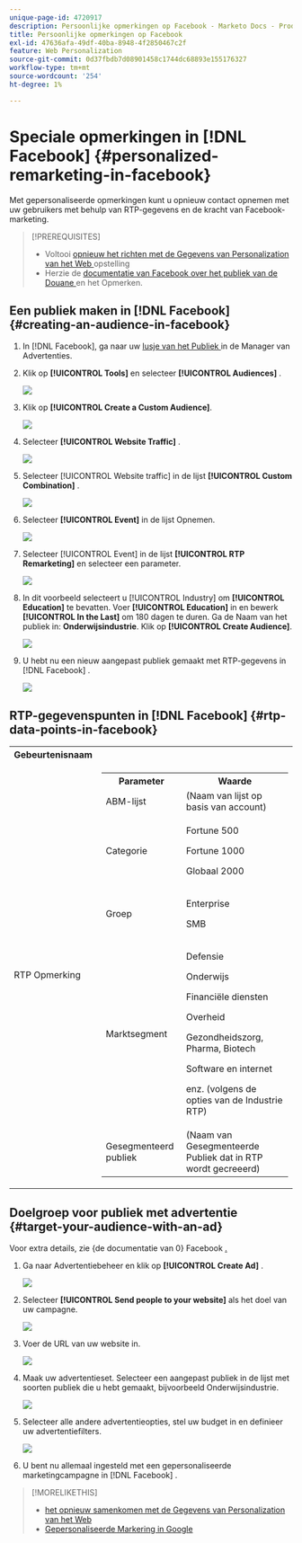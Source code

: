 ```yaml
---
unique-page-id: 4720917
description: Persoonlijke opmerkingen op Facebook - Marketo Docs - Productdocumentatie
title: Persoonlijke opmerkingen op Facebook
exl-id: 47636afa-49df-40ba-8948-4f2850467c2f
feature: Web Personalization
source-git-commit: 0d37fbdb7d08901458c1744dc68893e155176327
workflow-type: tm+mt
source-wordcount: '254'
ht-degree: 1%

---
```


# Speciale opmerkingen in [!DNL Facebook] {#personalized-remarketing-in-facebook}

Met gepersonaliseerde opmerkingen kunt u opnieuw contact opnemen met uw gebruikers met behulp van RTP-gegevens en de kracht van Facebook-marketing.

>[!PREREQUISITES]
>
>* Voltooi [ opnieuw het richten met de Gegevens van Personalization van het Web ](/help/marketo/product-docs/web-personalization/website-retargeting/retargeting-with-web-personalization-data.md) opstelling
>* Herzie de [ ](https://developers.facebook.com/docs/ads-for-websites/website-custom-audiences/getting-started#install-the-pixel) [ documentatie van Facebook over het publiek van de Douane ](https://developers.facebook.com/docs/ads-for-websites/website-custom-audiences/getting-started#install-the-pixel) en het Opmerken.

## Een publiek maken in [!DNL Facebook] {#creating-an-audience-in-facebook}

1. In [!DNL Facebook], ga naar uw [ lusje van het Publiek ](https://www.facebook.com/ads/audience_manager) in de Manager van Advertenties.

1. Klik op **[!UICONTROL Tools]** en selecteer **[!UICONTROL Audiences]** .

   ![](assets/one-1.png)

1. Klik op **[!UICONTROL Create a Custom Audience]**.

   ![](assets/two-1.png)

1. Selecteer **[!UICONTROL Website Traffic]** .

   ![](assets/image2015-1-19-16-3a32-3a2.png)

1. Selecteer [!UICONTROL Website traffic] in de lijst **[!UICONTROL Custom Combination]** .

   ![](assets/image2015-1-19-16-3a33-3a21.png)

1. Selecteer **[!UICONTROL Event]** in de lijst Opnemen.

   ![](assets/image2015-1-19-16-3a34-3a9.png)

1. Selecteer [!UICONTROL Event] in de lijst **[!UICONTROL RTP Remarketing]** en selecteer een parameter.

   ![](assets/image2015-1-19-16-3a52-3a29.png)

1. In dit voorbeeld selecteert u [!UICONTROL Industry] om **[!UICONTROL Education]** te bevatten. Voer **[!UICONTROL Education]** in en bewerk **[!UICONTROL In the Last]** om 180 dagen te duren. Ga de Naam van het publiek in: **Onderwijsindustrie**. Klik op **[!UICONTROL Create Audience]**.

   ![](assets/image2015-1-19-16-3a56-3a15.png)

1. U hebt nu een nieuw aangepast publiek gemaakt met RTP-gegevens in [!DNL Facebook] .

   ![](assets/image2015-1-19-16-3a59-3a2.png)

## RTP-gegevenspunten in [!DNL Facebook] {#rtp-data-points-in-facebook}

<table> 
 <tbody> 
  <tr> 
   <th>Gebeurtenisnaam</th> 
   <th> </th> 
  </tr> 
  <tr> 
   <td>RTP Opmerking</td> 
   <td> 
    <div> 
     <table> 
      <tbody> 
       <tr> 
        <th>Parameter</th> 
        <th>Waarde</th> 
       </tr> 
       <tr> 
        <td>ABM-lijst</td> 
        <td>(Naam van lijst op basis van account)</td> 
       </tr> 
       <tr> 
        <td colspan="1">Categorie</td> 
        <td colspan="1"><p>Fortune 500</p><p>Fortune 1000</p><p>Globaal 2000</p></td> 
       </tr> 
       <tr> 
        <td colspan="1">Groep</td> 
        <td colspan="1"><p>Enterprise</p><p>SMB</p></td> 
       </tr> 
       <tr> 
        <td>Marktsegment</td> 
        <td><p>Defensie</p><p>Onderwijs</p><p>Financiële diensten</p><p>Overheid</p><p>Gezondheidszorg, Pharma, Biotech</p><p>Software en internet</p><p>enz. (volgens de opties van de Industrie RTP)</p></td> 
       </tr> 
       <tr> 
        <td colspan="1">Gesegmenteerd publiek</td> 
        <td colspan="1">(Naam van Gesegmenteerde Publiek dat in RTP wordt gecreeerd)</td> 
       </tr> 
      </tbody> 
     </table> 
    </div></td> 
  </tr> 
 </tbody> 
</table>

## Doelgroep voor publiek met advertentie {#target-your-audience-with-an-ad}

Voor extra details, zie {de documentatie van 0} Facebook [.](https://developers.facebook.com/docs/ads-for-websites/website-custom-audiences/getting-started#target-your-audience)

1. Ga naar Advertentiebeheer en klik op **[!UICONTROL Create Ad]** .

   ![](assets/image2015-1-19-17-3a10-3a19.png)

1. Selecteer **[!UICONTROL Send people to your website]** als het doel van uw campagne.

   ![](assets/image2015-1-19-17-3a11-3a20.png)

1. Voer de URL van uw website in.

   ![](assets/image2015-1-19-17-3a12-3a39.png)

1. Maak uw advertentieset. Selecteer een aangepast publiek in de lijst met soorten publiek die u hebt gemaakt, bijvoorbeeld Onderwijsindustrie.

   ![](assets/image2015-1-19-17-3a18-3a13.png)

1. Selecteer alle andere advertentieopties, stel uw budget in en definieer uw advertentiefilters.

   ![](assets/image2015-1-19-17-3a19-3a25.png)

1. U bent nu allemaal ingesteld met een gepersonaliseerde marketingcampagne in [!DNL Facebook] .

>[!MORELIKETHIS]
>
>* [ het opnieuw samenkomen met de Gegevens van Personalization van het Web ](/help/marketo/product-docs/web-personalization/website-retargeting/retargeting-with-web-personalization-data.md)
>* [ Gepersonaliseerde Markering in Google ](/help/marketo/product-docs/web-personalization/website-retargeting/personalized-remarketing-in-google.md)
